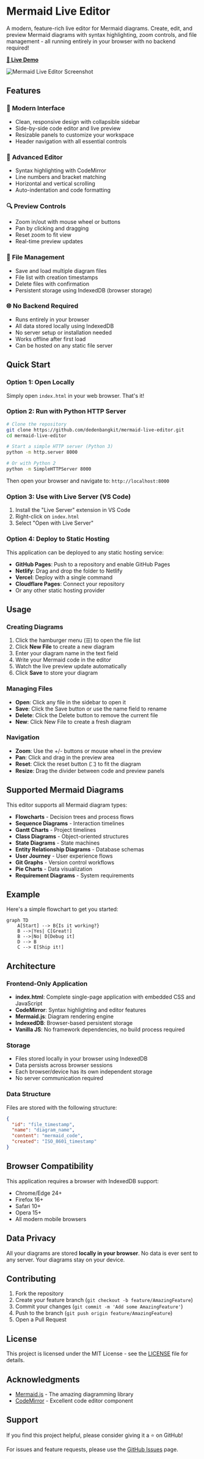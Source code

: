 # Mermaid Live Editor

A modern, feature-rich live editor for Mermaid diagrams. Create, edit, and preview Mermaid diagrams with syntax highlighting, zoom controls, and file management - all running entirely in your browser with no backend required!

**[🚀 Live Demo](https://dedenbangkit.github.io/mermaid-live-editor/)**

![Mermaid Live Editor Screenshot](images/mermaid-live-editor.jpg)

## Features

### 🎨 **Modern Interface**
- Clean, responsive design with collapsible sidebar
- Side-by-side code editor and live preview
- Resizable panels to customize your workspace
- Header navigation with all essential controls

### 📝 **Advanced Editor**
- Syntax highlighting with CodeMirror
- Line numbers and bracket matching
- Horizontal and vertical scrolling
- Auto-indentation and code formatting

### 🔍 **Preview Controls**
- Zoom in/out with mouse wheel or buttons
- Pan by clicking and dragging
- Reset zoom to fit view
- Real-time preview updates

### 💾 **File Management**
- Save and load multiple diagram files
- File list with creation timestamps
- Delete files with confirmation
- Persistent storage using IndexedDB (browser storage)

### 🌐 **No Backend Required**
- Runs entirely in your browser
- All data stored locally using IndexedDB
- No server setup or installation needed
- Works offline after first load
- Can be hosted on any static file server

## Quick Start

### Option 1: Open Locally
Simply open `index.html` in your web browser. That's it!

### Option 2: Run with Python HTTP Server
```bash
# Clone the repository
git clone https://github.com/dedenbangkit/mermaid-live-editor.git
cd mermaid-live-editor

# Start a simple HTTP server (Python 3)
python -m http.server 8000

# Or with Python 2
python -m SimpleHTTPServer 8000
```

Then open your browser and navigate to: `http://localhost:8000`

### Option 3: Use with Live Server (VS Code)
1. Install the "Live Server" extension in VS Code
2. Right-click on `index.html`
3. Select "Open with Live Server"

### Option 4: Deploy to Static Hosting
This application can be deployed to any static hosting service:
- **GitHub Pages**: Push to a repository and enable GitHub Pages
- **Netlify**: Drag and drop the folder to Netlify
- **Vercel**: Deploy with a single command
- **Cloudflare Pages**: Connect your repository
- Or any other static hosting provider

## Usage

### Creating Diagrams
1. Click the hamburger menu (☰) to open the file list
2. Click **New File** to create a new diagram
3. Enter your diagram name in the text field
4. Write your Mermaid code in the editor
5. Watch the live preview update automatically
6. Click **Save** to store your diagram

### Managing Files
- **Open**: Click any file in the sidebar to open it
- **Save**: Click the Save button or use the name field to rename
- **Delete**: Click the Delete button to remove the current file
- **New**: Click New File to create a fresh diagram

### Navigation
- **Zoom**: Use the +/- buttons or mouse wheel in the preview
- **Pan**: Click and drag in the preview area
- **Reset**: Click the reset button (⛶) to fit the diagram
- **Resize**: Drag the divider between code and preview panels

## Supported Mermaid Diagrams

This editor supports all Mermaid diagram types:

- **Flowcharts** - Decision trees and process flows
- **Sequence Diagrams** - Interaction timelines
- **Gantt Charts** - Project timelines
- **Class Diagrams** - Object-oriented structures
- **State Diagrams** - State machines
- **Entity Relationship Diagrams** - Database schemas
- **User Journey** - User experience flows
- **Git Graphs** - Version control workflows
- **Pie Charts** - Data visualization
- **Requirement Diagrams** - System requirements

## Example

Here's a simple flowchart to get you started:

```mermaid
graph TD
    A[Start] --> B{Is it working?}
    B -->|Yes| C[Great!]
    B -->|No| D[Debug it]
    D --> B
    C --> E[Ship it!]
```

## Architecture

### Frontend-Only Application
- **index.html**: Complete single-page application with embedded CSS and JavaScript
- **CodeMirror**: Syntax highlighting and editor features
- **Mermaid.js**: Diagram rendering engine
- **IndexedDB**: Browser-based persistent storage
- **Vanilla JS**: No framework dependencies, no build process required

### Storage
- Files stored locally in your browser using IndexedDB
- Data persists across browser sessions
- Each browser/device has its own independent storage
- No server communication required

### Data Structure
Files are stored with the following structure:
```json
{
  "id": "file_timestamp",
  "name": "diagram_name",
  "content": "mermaid_code",
  "created": "ISO_8601_timestamp"
}
```

## Browser Compatibility

This application requires a browser with IndexedDB support:
- Chrome/Edge 24+
- Firefox 16+
- Safari 10+
- Opera 15+
- All modern mobile browsers

## Data Privacy

All your diagrams are stored **locally in your browser**. No data is ever sent to any server. Your diagrams stay on your device.

## Contributing

1. Fork the repository
2. Create your feature branch (`git checkout -b feature/AmazingFeature`)
3. Commit your changes (`git commit -m 'Add some AmazingFeature'`)
4. Push to the branch (`git push origin feature/AmazingFeature`)
5. Open a Pull Request

## License

This project is licensed under the MIT License - see the [LICENSE](LICENSE) file for details.

## Acknowledgments

- [Mermaid.js](https://mermaid.js.org/) - The amazing diagramming library
- [CodeMirror](https://codemirror.net/) - Excellent code editor component

## Support

If you find this project helpful, please consider giving it a ⭐ on GitHub!

For issues and feature requests, please use the [GitHub Issues](https://github.com/dedenbangkit/mermaid-live-editor/issues) page.
